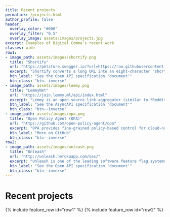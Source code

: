 ```yaml
---
title: Recent projects
permalink: /projects.html
author_profile: false
header:
  overlay_color: "#000"
  overlay_filter: "0.5"
  overlay_image: assets/images/projects.jpg
excerpt: Examples of Digital Comma's recent work
classes: wide
row1:
- image_path: assets/images/shortify.png
  title: "Shortify"
  url: "https://petstore.swagger.io/?url=https://raw.githubusercontent.com/sprakash57/shortify/master/server/oas/openapi.yaml"
  excerpt: "Shortify converts a long URL into an eight-character 'shorty'. I generated their Open API specification in Swagger UI."
  btn_label: "See the Open API specification 'document'"
  btn_class: "btn--inverse"
- image_path: assets/images/lemmy.png
  title: "LemmyNet"
  url: "https://join.lemmy.ml/api/index.html"
  excerpt: "Lemmy is an open source link aggregator (similar to *Reddit*). I generated an AsyncAPI specification for their WebSocket interface"
  btn_label: "See the AsyncAPI specification 'document'"
  btn_class: "btn--inverse"
- image_path: assets/images/opa.png
  title: "Open Policy Agent (OPA)"
  url: "https://github.com/open-policy-agent/opa"
  excerpt: "OPA provides fine-grained policy-based control for cloud-native environments. I generated their Open API specification (deployed using Redoc)."
  btn_label: "More on GitHub"
  btn_class: "btn--inverse"
row2:
- image_path: assets/images/unleash.png
  title: "Unleash"
  url: "http://unleash.herokuapp.com/oas/"
  excerpt: "Unleash is one of the leading software feature flag systems. I generated their Open API specification (deployed using a combination of Redoc, Swagger UI and Postman) and also worked on some of their marketing materials."
  btn_label: "See the Open API specification 'document'"
  btn_class: "btn--inverse"
---
```


# Recent projects

{% include feature_row id="row1" %}
{% include feature_row id="row2" %}
